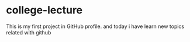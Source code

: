 # college-lecture
This is my first project in GitHub profile. and today i have learn new topics related with github
